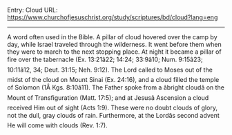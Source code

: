 Entry: Cloud
URL: https://www.churchofjesuschrist.org/study/scriptures/bd/cloud?lang=eng

---

A word often used in the Bible. A pillar of cloud hovered over the camp by day, while Israel traveled through the wilderness. It went before them when they were to march to the next stopping place. At night it became a pillar of fire over the tabernacle (Ex. 13:21â22; 14:24; 33:9â10; Num. 9:15â23; 10:11â12, 34; Deut. 31:15; Neh. 9:12). The Lord called to Moses out of the midst of the cloud on Mount Sinai (Ex. 24:16), and a cloud filled the temple of Solomon (1Â Kgs. 8:10â11). The Father spoke from a âbright cloudâ on the Mount of Transfiguration (Matt. 17:5); and at Jesusâ Ascension a cloud received Him out of sight (Acts 1:9). These were no doubt clouds of glory, not the dull, gray clouds of rain. Furthermore, at the Lordâs second advent He will come with clouds (Rev. 1:7).
